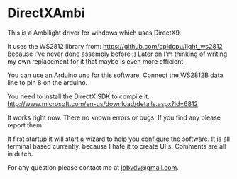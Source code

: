 DirectXAmbi
===========

This is a Ambilight driver for windows which uses DirectX9.

It uses the WS2812 library from: https://github.com/cpldcpu/light_ws2812 
Because i've never done assembly before ;)
Later on I'm thinking of writing my own replacement for it that maybe is even more efficient.

You can use an Arduino uno for this software. Connect the WS2812B data line to pin 8 on the arduino.


You need to install the DirectX SDK to compile it. 
http://www.microsoft.com/en-us/download/details.aspx?id=6812

It works right now. There no known errors or bugs.
If you find any please report them

It first startup it will start a wizard to help you configure the software.
It is all terminal based currently, because I hate it to create UI's.
Comments are all in dutch.

For any question please contact me at jobvdv@gmail.com.

